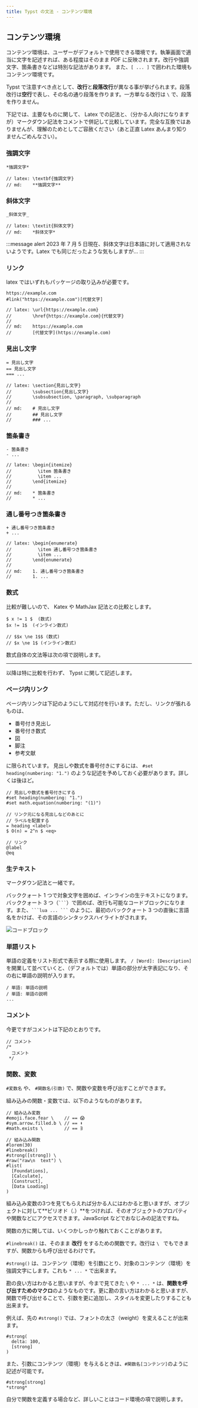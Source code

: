 ```yaml
---
title: Typst の文法 - コンテンツ環境
---
```


## コンテンツ環境

コンテンツ環境は、ユーザーがデフォルトで使用できる環境です。執筆画面で適当に文字を記述すれば、ある程度はそのまま PDF に反映されます。改行や強調文字、箇条書きなどは特別な記法があります。
また、`[ ... ]` で囲われた環境もコンテンツ環境です。

Typst で注意すべき点として、**改行**と**段落改行**が異なる事が挙げられます。段落改行は**空行**で表し、その名の通り段落を作ります。一方単なる改行は `\` で、段落を作りません。

下記では、主要なものに関して、 Latex での記法と、（分かる人向けになりますが）マークダウン記法をコメントで併記して比較しています。完全な互換ではありませんが、理解のためとしてご容赦ください（あと正直 Latex あんまり知りませんごめんなさい）。

### 強調文字

```typst
*強調文字*

// latex: \textbf{強調文字}
// md:    **強調文字**
```

### 斜体文字

```typst
_斜体文字_

// latex: \textit{斜体文字}
// md:    *斜体文字*
```

:::message alert
2023 年 7 月 5 日現在、斜体文字は日本語に対して適用されないようです。Latex でも同じだったような気もしますが…
:::

### リンク

latex ではいずれもパッケージの取り込みが必要です。

```typst
https://example.com
#link("https://example.com")[代替文字]

// latex: \url{https://example.com}
//        \href{https://example.com}{代替文字}
//
// md:    https://example.com
//        [代替文字](https://example.com)
```

### 見出し文字

```typst
= 見出し文字
== 見出し文字
=== ...

// latex: \section{見出し文字}
//        \subsection{見出し文字}
//        \subsubsection, \paragraph, \subparagraph
//
// md:    # 見出し文字
//        ## 見出し文字
//        ### ...
```

### 箇条書き

```typst
- 箇条書き
- ...

// latex: \begin{itemize}
//          \item 箇条書き
//          \item ...
//        \end{itemize}
//
// md:    * 箇条書き
//        * ...
```

### 通し番号つき箇条書き

```typst
+ 通し番号つき箇条書き
+ ...

// latex: \begin{enumerate}
//          \item 通し番号つき箇条書き
//          \item ...
//        \end{enumerate}
//
// md:    1. 通し番号つき箇条書き
//        1. ...
```

### 数式

比較が難しいので、 Katex や MathJax 記法との比較とします。

```typst
$ x != 1 $  (数式)
$x != 1$  (インライン数式)

// $$x \ne 1$$ (数式)
// $x \ne 1$ (インライン数式)
```

数式自体の文法等は次の項で説明します。

---

以降は特に比較を行わず、 Typst に関して記述します。

### ページ内リンク

ページ内リンクは下記のようにして対応付を行います。ただし、リンクが張れるものは、

- 番号付き見出し
- 番号付き数式
- 図
- 脚注
- 参考文献

に限られています。
見出しや数式を番号付きにするには、 `#set heading(numbering: "1.")` のような記述を予めしておく必要があります。詳しくは後ほど。

```typst
// 見出しや数式を番号付きにする
#set heading(numbering: "1.")
#set math.equation(numbering: "(1)")

// リンク元になる見出しなどのあとに
// ラベルを配置する
= heading <label>
$ O(n) = 2^n $ <eq>

// リンク
@label
@eq
```

### 生テキスト

マークダウン記法と一緒です。

バッククォート 1 つで対象文字を囲めば、インラインの生テキストになります。バッククォート 3 つ（` ``` `）で囲めば、改行も可能なコードブロックになります。また、` ```lua ... ``` ` のように、最初のバッククォート 3 つの直後に言語名をかけば、その言語のシンタックスハイライトがされます。

![コードブロック](/images/2f176a7cbc1084/codeblock.png)

### 単語リスト

単語の定義をリスト形式で表示する際に使用します。 `/ [Word]: [Description]` を開業して並べていくと、（デフォルトでは）単語の部分が太字表記になり、その右に単語の説明が入ります。

```typst
/ 単語: 単語の説明
/ 単語: 単語の説明
...
```

### コメント

今更ですがコメントは下記のとおりです。

```typst
// コメント
/*
  コメント
 */
```

### 関数、変数

`#変数名` や、 `#関数名(引数)` で、関数や変数を呼び出すことができます。

組み込みの関数・変数では、以下のようなものがあります。

```typst
// 組み込み変数
#emoji.face.fear \    // == 😱
#sym.arrow.filled.b \ // == ⬇
#math.exists \        // == ∃

// 組み込み関数
#lorem(30) 
#linebreak()
#strong([strong]) \
#raw("raw\n  text") \
#list(
  [Foundations],
  [Calculate],
  [Construct],
  [Data Loading]
)
```

組み込み変数の3つを見てもらえれば分かる人にはわかると思いますが、オブジェクトに対して**ピリオド（.）**をつければ、そのオブジェクトのプロパティや関数などにアクセスできます。JavaScript などでおなじみの記法ですね。

関数の方に関しては、いくつかしっかり触れておくことがあります。

`#linebreak()` は、そのまま **改行** をするための関数です。改行は `\ ` でもできますが、関数からも呼び出せるわけです。

`#strong()` は、コンテンツ（環境）を引数にとり、対象のコンテンツ（環境）を強調文字にします。これも `* ... *` で出来ます。

勘の良い方はわかると思いますが、今まで見てきた `\` や `* ... *` は、**関数を呼び出すためのマクロ**のようなものです。更に勘の言い方はわかると思いますが、関数で呼び出せることで、引数を更に追加し、スタイルを変更したりすることも出来ます。

例えば、先の `#strong()` では、フォントの太さ（weight）を変えることが出来ます。

```typst
#strong(
  delta: 100,
  [strong]
)
```

また、引数にコンテンツ（環境）を与えるときは、`#関数名[コンテンツ]`のように記述が可能です。

```typst
#strong[strong]
*strong*
```

自分で関数を定義する場合など、詳しいことはコード環境の項で説明します。

